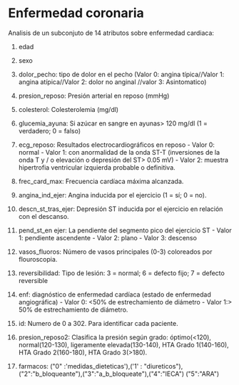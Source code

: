 # Enfermedad coronaria

Analisis de un subconjuto de 14 atributos sobre enfermedad cardiaca:

1) edad

2) sexo

3) dolor_pecho: tipo de dolor en el pecho (Valor 0: angina típica//Valor 1: angina atípica//Valor 2: dolor no anginal
//valor 3: Asintomatico)

4) presion_reposo: Presión arterial en reposo (mmHg)

5) colesterol: Colesterolemia (mg/dl)

6) glucemia_ayuna: Si azúcar en sangre en ayunas> 120 mg/dl (1 = verdadero; 0 = falso) 

7) ecg_reposo: Resultados electrocardiográficos en reposo - Valor 0: normal - Valor 1: con anormalidad de la onda ST-T (inversiones de la onda T y / o elevación o depresión del ST> 0.05 mV) - Valor 2: muestra hipertrofia ventricular izquierda probable o definitiva.

8) frec_card_max: Frecuencia cardíaca máxima alcanzada.

9) angina_ind_ejer: Angina inducida por el ejercicio (1 = sí; 0 = no).

10) descn_st_tras_ejer: Depresión ST inducida por el ejercicio en relación con el descanso.

11) pend_st_en ejer:  La pendiente del segmento pico del ejercicio ST - Valor 1: pendiente ascendente - Valor 2: plano - Valor 3: descenso

12) vasos_fluoros: Número de vasos principales (0-3) coloreados por flouroscopia.

13) reversibilidad: Tipo de lesión: 3 = normal; 6 = defecto fijo; 7 = defecto reversible

14) enf: diagnóstico de enfermedad cardíaca (estado de enfermedad angiográfica) - Valor 0: <50% de estrechamiento de diámetro - Valor 1:> 50% de estrechamiento de diámetro.

15) id: Numero de 0 a 302. Para identificar cada paciente.

16) presion_reposo2: Clasifica la presión según grado: óptimo(<120), normal(120-130), 
ligeramente elevada(130-140), HTA Grado 1(140-160), HTA Grado 2(160-180), HTA Grado 3(>180).


17) farmacos: ("0" :'medidas_dieteticas'),('1' : "diureticos"),("2":"b_bloqueante"),("3":"a_b_bloqueate"),("4":"IECA")
("5":"ARA")
              





